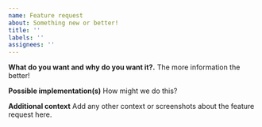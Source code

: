 ```yaml
---
name: Feature request
about: Something new or better!
title: ''
labels: ''
assignees: ''
---
```


**What do you want and why do you want it?.**
The more information the better!

**Possible implementation(s)**
How might we do this?

**Additional context**
Add any other context or screenshots about the feature request here.
